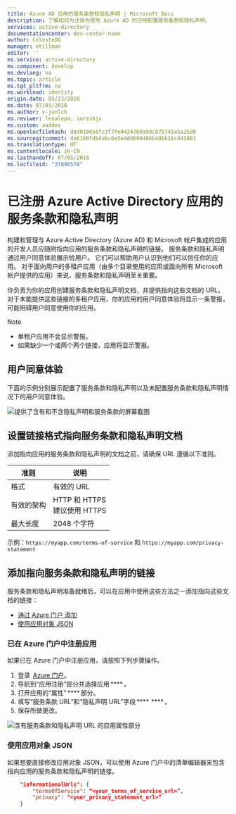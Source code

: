 ```yaml
---
title: Azure AD 应用的服务条款和隐私声明 | Microsoft Docs
description: 了解如何为注册为使用 Azure AD 的应用配置服务条款和隐私声明。
services: active-directory
documentationcenter: dev-center-name
author: CelesteDG
manager: mtillman
editor: ''
ms.service: active-directory
ms.component: develop
ms.devlang: na
ms.topic: article
ms.tgt_pltfrm: na
ms.workload: identity
origin.date: 05/23/2018
ms.date: 07/03/2018
ms.author: v-junlch
ms.reviwer: lenalepa; sureshja
ms.custom: aaddev
ms.openlocfilehash: d8d018656fc3f7fe4424760a99c875741a5a25d8
ms.sourcegitcommit: da6168fdb4abc6e5e4dd699486b406b16cd45801
ms.translationtype: HT
ms.contentlocale: zh-CN
ms.lasthandoff: 07/05/2018
ms.locfileid: "37800578"
---
```

# <a name="terms-of-service-and-privacy-statement-for-registered-azure-active-directory-apps"></a>已注册 Azure Active Directory 应用的服务条款和隐私声明

构建和管理与 Azure Active Directory (Azure AD) 和 Microsoft 帐户集成的应用的开发人员应随附指向应用的服务条款和隐私声明的链接。 服务条款和隐私声明通过用户同意体验展示给用户。 它们可以帮助用户认识到他们可以信任你的应用。 对于面向用户的多租户应用（由多个目录使用的应用或面向所有 Microsoft 帐户提供的应用）来说，服务条款和隐私声明至关重要。

你负责为你的应用创建服务条款和隐私声明文档，并提供指向这些文档的 URL。 对于未能提供这些链接的多租户应用，你的应用的用户同意体验将显示一条警报，可能阻碍用户同意使用你的应用。

> [!NOTE]
> * 单租户应用不会显示警报。
> * 如果缺少一个或两个两个链接，应用将显示警报。

## <a name="user-consent-experience"></a>用户同意体验

下面的示例分别展示配置了服务条款和隐私声明以及未配置服务条款和隐私声明情况下的用户同意体验。

![提供了含有和不含隐私声明和服务条款的屏幕截图](./media/active-directory-integrating-applications/user-consent-exp-privacy-statement-terms-service.png)

## <a name="formatting-links-to-the-terms-of-service-and-privacy-statement-documents"></a>设置链接格式指向服务条款和隐私声明文档

添加指向应用的服务条款和隐私声明的文档之前，请确保 URL 遵循以下准则。

| 准则     | 说明                           |
|---------------|---------------------------------------|
| 格式        | 有效的 URL                             |
| 有效的架构 | HTTP 和 HTTPS</br>建议使用 HTTPS |
| 最大长度    | 2048 个字符                       |

示例：`https://myapp.com/terms-of-service` 和 `https://myapp.com/privacy-statement`

## <a name="adding-links-to-the-terms-of-service-and-privacy-statement"></a>添加指向服务条款和隐私声明的链接

服务条款和隐私声明准备就绪后，可以在应用中使用这些方法之一添加指向这些文档的链接：
- [通过 Azure 门户 添加](#registered-in-azure-portal)
- [使用应用对象 JSON](#app-object-json)

### <a name="registered-in-azure-portal"></a>已在 Azure 门户中注册应用
如果已在 Azure 门户中注册应用，请按照下列步骤操作。

1. 登录  [Azure 门户](https://portal.azure.cn/)。
2. 导航到“应用注册”部分并选择应用 **** 。
3. 打开应用的“属性” **** 部分。
4. 填写“服务条款 URL”和“隐私声明 URL”字段 ****  **** 。
5. 保存所做更改。

![含有服务条款和隐私声明 URL 的应用属性部分](./media/active-directory-integrating-applications/azure-portal-terms-service-privacy-statement-urls.png)

### <a name="app-object-json"></a>使用应用对象 JSON
如果想要直接修改应用对象 JSON，可以使用 Azure 门户中的清单编辑器来包含指向应用的服务条款和隐私声明的链接。

```json
    "informationalUrls": { 
        "termsOfService": “<your_terms_of_service_url>”, 
        "privacy": “<your_privacy_statement_url>” 
    }
```
